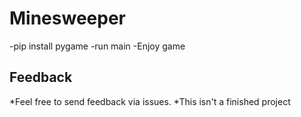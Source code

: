 # Minesweeper

-pip install pygame
-run main
-Enjoy game
## Feedback
*Feel free to send feedback via issues.
*This isn't a finished project
